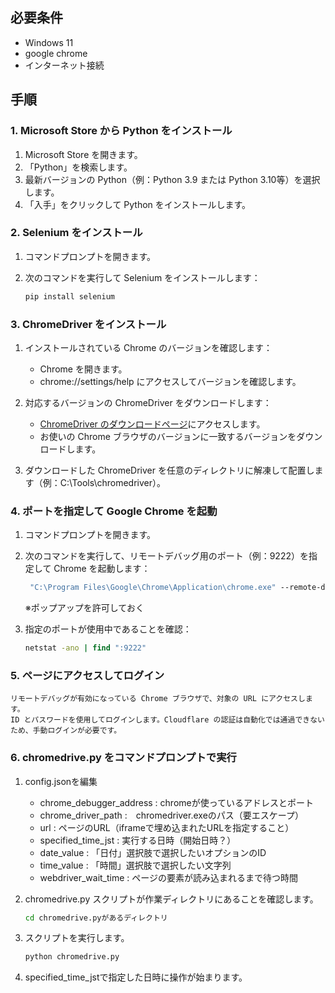 ## 必要条件

- Windows 11
- google chrome
- インターネット接続

## 手順

### 1. Microsoft Store から Python をインストール

1. Microsoft Store を開きます。
2. 「Python」を検索します。
3. 最新バージョンの Python（例：Python 3.9 または Python 3.10等）を選択します。
4. 「入手」をクリックして Python をインストールします。

### 2. Selenium をインストール

1. コマンドプロンプトを開きます。
2. 次のコマンドを実行して Selenium をインストールします：

   ```cmd
   pip install selenium
   ```

### 3. ChromeDriver をインストール

1. インストールされている Chrome のバージョンを確認します：

   - Chrome を開きます。
   - chrome://settings/help にアクセスしてバージョンを確認します。

2. 対応するバージョンの ChromeDriver をダウンロードします：

   - [ChromeDriver のダウンロードページ](https://googlechromelabs.github.io/chrome-for-testing/)にアクセスします。
   - お使いの Chrome ブラウザのバージョンに一致するバージョンをダウンロードします。

3. ダウンロードした ChromeDriver を任意のディレクトリに解凍して配置します（例：C:\Tools\chromedriver）。

### 4. ポートを指定して Google Chrome を起動
1. コマンドプロンプトを開きます。

2. 次のコマンドを実行して、リモートデバッグ用のポート（例：9222）を指定して Chrome を起動します：

   ```cmd
    "C:\Program Files\Google\Chrome\Application\chrome.exe" --remote-debugging-port=9222 --user-data-dir="C:\ChromeProfile"
   ```

   ※ポップアップを許可しておく

3. 指定のポートが使用中であることを確認：

    ```cmd
    netstat -ano | find ":9222"
    ```

### 5. ページにアクセスしてログイン

    リモートデバッグが有効になっている Chrome ブラウザで、対象の URL にアクセスします。
    ID とパスワードを使用してログインします。Cloudflare の認証は自動化では通過できないため、手動ログインが必要です。

### 6. chromedrive.py をコマンドプロンプトで実行
1. config.jsonを編集

    - chrome_debugger_address : chromeが使っているアドレスとポート
    - chrome_driver_path :　chromedriver.exeのパス（要エスケープ）
    - url : ページのURL（iframeで埋め込まれたURLを指定すること）
    - specified_time_jst : 実行する日時（開始日時？）
    - date_value : 「日付」選択肢で選択したいオプションのID
    - time_value : 「時間」選択肢で選択したい文字列
    - webdriver_wait_time : ページの要素が読み込まれるまで待つ時間

2. chromedrive.py スクリプトが作業ディレクトリにあることを確認します。

    ```cmd
    cd chromedrive.pyがあるディレクトリ
    ```

3. スクリプトを実行します。

    ```cmd
    python chromedrive.py
    ```

4. specified_time_jstで指定した日時に操作が始まります。